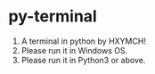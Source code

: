 # py-terminal
1. A terminal in python by HXYMCH!
2. Please run it in Windows OS.
3. Please run it in Python3 or above.
